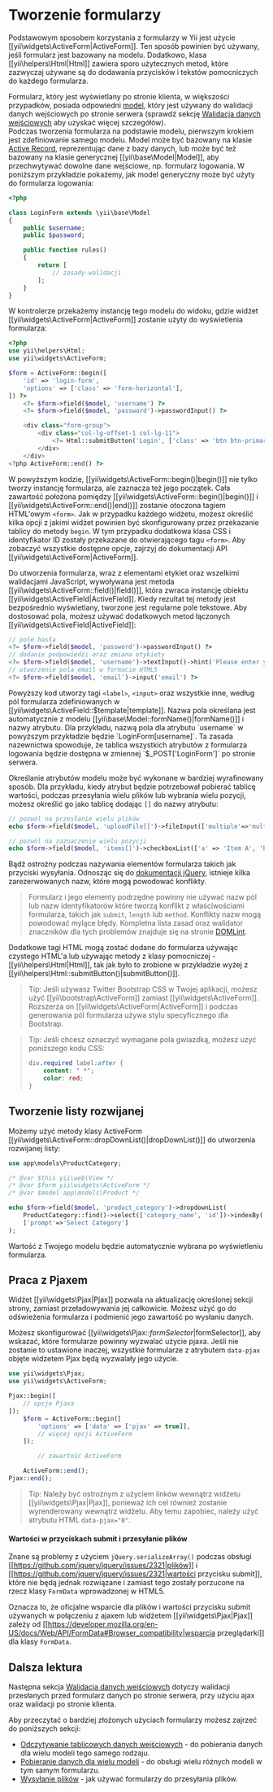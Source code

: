 Tworzenie formularzy
==============

Podstawowym sposobem korzystania z formularzy w Yii jest użycie [[yii\widgets\ActiveForm|ActiveForm]]. Ten sposób powinien być używany, jeśli formularz jest bazowany na modelu.
Dodatkowo, klasa [[yii\helpers\Html|Html]] zawiera sporo użytecznych metod, które zazwyczaj używane są do dodawania przycisków i tekstów pomocniczych do każdego formularza.

Formularz, który jest wyświetlany po stronie klienta, w większości przypadków, posiada odpowiedni [model](structure-models.md), który jest używany do walidacji danych wejściowych po 
stronie serwera (sprawdź sekcję [Walidacja danych wejściowych](input-validation.md) aby uzyskać więcej szczegółów).  
Podczas tworzenia formularza na podstawie modelu, pierwszym krokiem jest zdefiniowanie samego modelu. 
Model może być bazowany na klasie [Active Record](db-active-record.md), reprezentując dane z bazy danych, lub może być też bazowany na klasie generycznej [[yii\base\Model|Model]], 
aby przechwytywać dowolne dane wejściowe, np. formularz logowania.
W poniższym przykładzie pokażemy, jak model generyczny może być użyty do formularza logowania:

```php
<?php

class LoginForm extends \yii\base\Model
{
    public $username;
    public $password;

    public function rules()
    {
        return [
            // zasady walidacji
        ];
    }
}
```

W kontrolerze przekażemy instancję tego modelu do widoku, gdzie widżet [[yii\widgets\ActiveForm|ActiveForm]] zostanie użyty do wyświetlenia formularza:

```php
<?php
use yii\helpers\Html;
use yii\widgets\ActiveForm;

$form = ActiveForm::begin([
    'id' => 'login-form',
    'options' => ['class' => 'form-horizontal'],
]) ?>
    <?= $form->field($model, 'username') ?>
    <?= $form->field($model, 'password')->passwordInput() ?>

    <div class="form-group">
        <div class="col-lg-offset-1 col-lg-11">
            <?= Html::submitButton('Login', ['class' => 'btn btn-primary']) ?>
        </div>
    </div>
<?php ActiveForm::end() ?>
```

W powyższym kodzie, [[yii\widgets\ActiveForm::begin()|begin()]] nie tylko tworzy instancję formularza, ale zaznacza też jego początek.
Cała zawartość położona pomiędzy [[yii\widgets\ActiveForm::begin()|begin()]] i [[yii\widgets\ActiveForm::end()|end()]] zostanie otoczona tagiem HTML'owym `<form>`.
Jak w przypadku każdego widżetu, możesz określić kilka opcji z jakimi widżet powinien być skonfigurowany przez przekazanie tablicy do metody `begin`.
W tym przypadku dodatkowa klasa CSS i identyfikator ID zostały przekazane do otwierającego tagu `<form>`.
Aby zobaczyć wszystkie dostępne opcje, zajrzyj do dokumentacji API [[yii\widgets\ActiveForm|ActiveForm]].

Do utworzenia formularza, wraz z elementami etykiet oraz wszelkimi walidacjami JavaScript, wywoływana jest metoda [[yii\widgets\ActiveForm::field()|field()]], która zwraca instancję 
obiektu [[yii\widgets\ActiveField|ActiveField]].
Kiedy rezultat tej metody jest bezpośrednio wyświetlany, tworzone jest regularne pole tekstowe.
Aby dostosować pola, możesz używać dodatkowych metod łączonych [[yii\widgets\ActiveField|ActiveField]]:

```php
// pole hasła
<?= $form->field($model, 'password')->passwordInput() ?>
// dodanie podpowiedzi oraz zmiana etykiety
<?= $form->field($model, 'username')->textInput()->hint('Please enter your name')->label('Name') ?>
// utworzenie pola email w formacie HTML5
<?= $form->field($model, 'email')->input('email') ?>
```

Powyższy kod utworzy tagi `<label>`, `<input>` oraz wszystkie inne, według pól formularza zdefiniowanych w [[yii\widgets\ActiveField::$template|template]].
Nazwa pola określana jest automatycznie z modelu [[yii\base\Model::formName()|formName()]] i nazwy atrybutu.
Dla przykładu, nazwą pola dla atrybutu `username` w powyższym przykładzie będzie `LoginForm[username]`. 
Ta zasada nazewnictwa spowoduje, że tablica wszystkich atrybutów z formularza logowania będzie dostępna w zmiennej `$_POST['LoginForm']` po stronie serwera.

Określanie atrybutów modelu może być wykonane w bardziej wyrafinowany sposób. 
Dla przykładu, kiedy atrybut będzie potrzebował pobierać tablicę wartości, podczas przesyłania wielu plików lub wybrania wielu pozycji, możesz określić go jako tablicę dodając `[]` do 
nazwy atrybutu:

```php
// pozwól na przesłanie wielu plików
echo $form->field($model, 'uploadFile[]')->fileInput(['multiple'=>'multiple']);

// pozwól na zaznaczenie wielu pozycji
echo $form->field($model, 'items[]')->checkboxList(['a' => 'Item A', 'b' => 'Item B', 'c' => 'Item C']);
```

Bądź ostrożny podczas nazywania elementów formularza takich jak przyciski wysyłania. 
Odnosząc się do [dokumentacji jQuery](https://api.jquery.com/submit), istnieje kilka zarezerwowanych nazw, które mogą powodować konflikty.

> Formularz i jego elementy podrzędne powinny nie używać nazw pól lub nazw identyfikatorów które tworzą konflikt z właściwościami formularza,
> takich jak `submit`, `length` lub `method`. Konflikty nazw mogą powodować mylące błędy.
> Kompletna lista zasad oraz walidator znaczników dla tych problemów znajduje się na stronie [DOMLint](http://kangax.github.io/domlint). 

Dodatkowe tagi HTML mogą zostać dodane do formularza używając czystego HTML'a lub używając metody z klasy pomocniczej - [[yii\helpers\Html|Html]],
tak jak było to zrobione w przykładzie wyżej z [[yii\helpers\Html::submitButton()|submitButton()]].

> Tip: Jeśli używasz Twitter Bootstrap CSS w Twojej aplikacji, możesz użyć [[yii\bootstrap\ActiveForm]] zamiast [[yii\widgets\ActiveForm]]. 
> Rozszerza on [[yii\widgets\ActiveForm|ActiveForm]] i podczas generowania pól formularza używa stylu specyficznego dla Bootstrap.


> Tip: Jeśli chcesz oznaczyć wymagane pola gwiazdką, możesz uzyć poniższego kodu CSS:
>
> ```css
> div.required label:after {
>     content: " *";
>     color: red;
> }
> ```

Tworzenie listy rozwijanej <span id="creating-activeform-dropdownlist"></span>
---------------------

Możemy użyć metody klasy ActiveForm [[yii\widgets\ActiveForm::dropDownList()|dropDownList()]] do utworzenia rozwijanej listy:

```php
use app\models\ProductCategory;

/* @var $this yii\web\View */
/* @var $form yii\widgets\ActiveForm */
/* @var $model app\models\Product */

echo $form->field($model, 'product_category')->dropdownList(
    ProductCategory::find()->select(['category_name', 'id'])->indexBy('id')->column(),
    ['prompt'=>'Select Category']
);
```

Wartość z Twojego modelu będzie automatycznie wybrana po wyświetleniu formularza.

Praca z Pjaxem <span id="working-with-pjax"></span>
-----------------------

Widżet [[yii\widgets\Pjax|Pjax]] pozwala na aktualizację określonej sekcji strony, 
zamiast przeładowywania jej całkowicie. Możesz użyć go do odświeżenia formularza 
i podmienić jego zawartość po wysłaniu danych.

Możesz skonfigurować [[yii\widgets\Pjax::$formSelector|$formSelector]], aby wskazać, 
które formularze powinny wyzwalać użycie pjaxa. Jeśli nie zostanie to ustawione inaczej, 
wszystkie formularze z atrybutem `data-pjax` objęte widżetem Pjax będą wyzwalały jego użycie.

```php
use yii\widgets\Pjax;
use yii\widgets\ActiveForm;

Pjax::begin([
    // opcje Pjaxa
]);
    $form = ActiveForm::begin([
        'options' => ['data' => ['pjax' => true]],
        // więcej opcji ActiveForm
    ]);

        // zawartość ActiveForm

    ActiveForm::end();
Pjax::end();
```
> Tip: Należy być ostrożnym z użyciem linków wewnątrz widżetu [[yii\widgets\Pjax|Pjax]], ponieważ
> ich cel również zostanie wyrenderowany wewnątrz widżetu. Aby temu zapobiec, należy użyć atrybutu HTML `data-pjax="0"`.

#### Wartości w przyciskach submit i przesyłanie plików

Znane są problemy z użyciem `jQuery.serializeArray()` podczas obsługi 
[[https://github.com/jquery/jquery/issues/2321|plików]] i 
[[https://github.com/jquery/jquery/issues/2321|wartości przycisku submit]], które nie 
będą jednak rozwiązane i zamiast tego zostały porzucone na rzecz klasy `FormData` 
wprowadzonej w HTML5.

Oznacza to, że oficjalne wsparcie dla plików i wartości przycisku submit używanych w połączeniu 
z ajaxem lub widżetem [[yii\widgets\Pjax|Pjax]] zależy od 
[[https://developer.mozilla.org/en-US/docs/Web/API/FormData#Browser_compatibility|wsparcia przeglądarki]]
dla klasy `FormData`.

Dalsza lektura <span id="further-reading"></span>
---------------

Następna sekcja [Walidacja danych wejściowych](input-validation.md) dotyczy walidacji przesłanych przed formularz danych po stronie serwera, przy użyciu ajax oraz walidacji po stronie 
klienta.

Aby przeczytać o bardziej złożonych użyciach formularzy możesz zajrzeć do poniższych sekcji:

- [Odczytywanie tablicowych danych wejściowych](input-tabular-input.md) - do pobierania danych dla wielu modeli tego samego rodzaju.
- [Pobieranie danych dla wielu modeli](input-multiple-models.md) - do obsługi wielu różnych modeli w tym samym formularzu.
- [Wysyłanie plików](input-file-upload.md) - jak używać formularzy do przesyłania plików.
